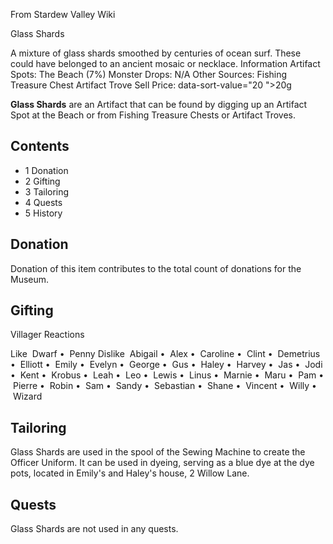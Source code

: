 From Stardew Valley Wiki

Glass Shards

A mixture of glass shards smoothed by centuries of ocean surf. These could have belonged to an ancient mosaic or necklace. Information Artifact Spots: The Beach (7%) Monster Drops: N/A Other Sources: Fishing Treasure Chest Artifact Trove Sell Price: data-sort-value="20 "&gt;20g

**Glass Shards** are an Artifact that can be found by digging up an Artifact Spot at the Beach or from Fishing Treasure Chests or Artifact Troves.

## Contents

- 1 Donation
- 2 Gifting
- 3 Tailoring
- 4 Quests
- 5 History

## Donation

Donation of this item contributes to the total count of donations for the Museum.

## Gifting

Villager Reactions

Like  Dwarf •  Penny Dislike  Abigail •  Alex •  Caroline •  Clint •  Demetrius •  Elliott •  Emily •  Evelyn •  George •  Gus •  Haley •  Harvey •  Jas •  Jodi •  Kent •  Krobus •  Leah •  Leo •  Lewis •  Linus •  Marnie •  Maru •  Pam •  Pierre •  Robin •  Sam •  Sandy •  Sebastian •  Shane •  Vincent •  Willy •  Wizard

## Tailoring

Glass Shards are used in the spool of the Sewing Machine to create the Officer Uniform. It can be used in dyeing, serving as a blue dye at the dye pots, located in Emily's and Haley's house, 2 Willow Lane.

## Quests

Glass Shards are not used in any quests.